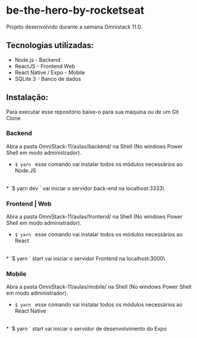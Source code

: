 # be-the-hero-by-rocketseat
Projeto desenvolvido durante a semana Omnistack 11.0.

## Tecnologias utilizadas:
 * Node.js - Backend
 * ReactJS - Frontend Web
 * React Native / Expo - Mobile
 * SQLite 3 - Banco de dados

## Instalação:
  Para executar esse repositório baixe-o para sua máquina ou de um Git Clone

### Backend
 Abra a pasta OmniStack-11/aulas/backend/ na Shell (No windows Power Shell em modo administrador).<br>
  * `$ yarn ` esse comando vai instalar todos os módulos necessários ao Node.JS
 <br>
  * `$ yarn dev ` vai iniciar o servidor back-end na localhost:3333\

### Frontend | Web
 Abra a pasta OmniStack-11/aulas/frontend/ na Shell (No windows Power Shell em modo administrador).
 <br>
  * `$ yarn ` esse comando vai instalar todos os módulos necessários ao React
 <br>
  * `$ yarn ` start vai iniciar o servidor Frontend na localhost:3000\

### Mobile
 Abra a pasta OmniStack-11/aulas/mobile/ na Shell (No windows Power Shell em modo administrador).
 <br>
  * `$ yarn ` esse comando vai instalar todos os módulos necessários ao React Native
 <br>
  * `$ yarn ` start vai iniciar o servidor de desenvolvimento do Expo

